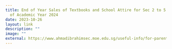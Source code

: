 ```yaml
---
title: End of Year Sales of Textbooks and School Attire for Sec 2 to 5 Students
  of Academic Year 2024
date: 2023-10-26
layout: link
description: ""
image: ""
external: https://www.ahmadibrahimsec.moe.edu.sg/useful-info/for-parents/booklist-stationery-list/
---
```

